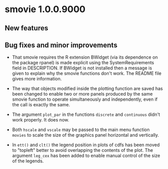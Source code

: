 # smovie 1.0.0.9000

## New features

## Bug fixes and minor improvements

* That smovie requires the R extension BWidget (via its dependence on the package rpanel) is made explicit using the SystemRequirements field in DESCRIPTION.  If BWidget is not installed then a message is given to explain why the smovie functions don't work.  The README file gives more information.

* The way that objects modified inside the plotting function are saved has been changed to enable two or more panels produced by the same smovie function to operate simultaneously and independently, even if the call is exactly the same.

* The argument `plot_par` in the functions `discrete` and `continuous` didn't work properly.  It does now.

* Both `hscale` and `vscale` may be passed to the main menu function `movies` to scale the size of the graphics panel horizontal and vertically.

* In `ett()` and `clt()` the legend position in plots of cdfs has been moved to "topleft" better to avoid overlapping the contents of the plot.  The argument `leg_cex` has been added to enable manual control of the size of the legends.
